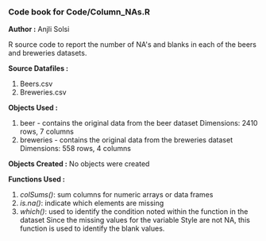 ### Code book for Code/Column_NAs.R
**Author :** Anjli Solsi

R source code to report the number of NA's and blanks in each of the beers and breweries datasets.

**Source Datafiles :** 
1) Beers.csv
2) Breweries.csv

**Objects Used :**
1) beer - contains the original data from the beer dataset
	  Dimensions: 2410 rows, 7 columns
2) breweries - contains the original data from the breweries dataset
		Dimensions: 558 rows, 4 columns

**Objects Created :**
No objects were created

**Functions Used :**
1. *colSums()*: sum columns for numeric arrays or data frames  
2. *is.na()*: indicate which elements are missing 
3. *which()*: used to identify the condition noted within the function in the dataset
	 Since the missing values for the variable Style are not NA, this function is used to identify the blank values.

